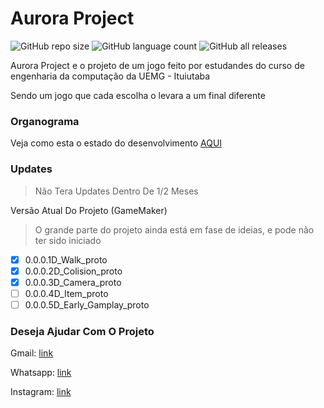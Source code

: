 # Aurora Project

<!--- https://shields.io --->

![GitHub repo size](https://img.shields.io/github/repo-size/XinguHe/aurora-project)
![GitHub language count](https://img.shields.io/github/languages/count/XinguHe/aurora-project)
![GitHub all releases](https://img.shields.io/github/downloads/XinguHe/aurora-project/total)

Aurora Project e o projeto de um jogo feito por estudandes do curso de engenharia da computação da UEMG - Ituiutaba

Sendo um jogo que cada escolha o levara a um final diferente

### Organograma

Veja como esta o estado do desenvolvimento [AQUI](https://trello.com/b/tcVUTd8K/project-aurora)

### Updates
>Não Tera Updates Dentro De 1/2 Meses

Versão Atual Do Projeto (GameMaker)

>O grande parte do projeto ainda está em fase de ideias, e pode não ter sido iniciado

- [x] 0.0.0.1D_Walk_proto
- [x] 0.0.0.2D_Colision_proto
- [x] 0.0.0.3D_Camera_proto
- [ ] 0.0.0.4D_Item_proto
- [ ] 0.0.0.5D_Early_Gamplay_proto

### Deseja Ajudar Com O Projeto 

Gmail: [link](guilhermecaetanno87123@gmail.com)
  
Whatsapp: [link](https://api.whatsapp.com/send/?phone=%2B5534996386599&text=Ol%C3%A1%2C+XinguheProd&type=phone_number&app_absent=0)

Instagram: [link](https://www.instagram.com/xinguheprod/)
